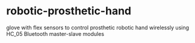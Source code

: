 # robotic-prosthetic-hand
glove with flex sensors to control prosthetic robotic hand wirelessly using HC_05 Bluetooth master-slave modules
